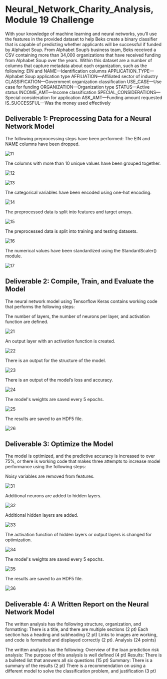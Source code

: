 # Neural_Network_Charity_Analysis, Module 19 Challenge


With your knowledge of machine learning and neural networks, you’ll use the features in the provided dataset to help Beks create a binary classifier that is capable of predicting whether applicants will be successful if funded by Alphabet Soup.
From Alphabet Soup’s business team, Beks received a CSV containing more than 34,000 organizations that have received funding from Alphabet Soup over the years. Within this dataset are a number of columns that capture metadata about each organization, such as the following:
EIN and NAME—Identification columns
APPLICATION_TYPE—Alphabet Soup application type
AFFILIATION—Affiliated sector of industry
CLASSIFICATION—Government organization classification
USE_CASE—Use case for funding
ORGANIZATION—Organization type
STATUS—Active status
INCOME_AMT—Income classification
SPECIAL_CONSIDERATIONS—Special consideration for application
ASK_AMT—Funding amount requested
IS_SUCCESSFUL—Was the money used effectively


## Deliverable 1: Preprocessing Data for a Neural Network Model

The following preprocessing steps have been performed:
The EIN and NAME columns have been dropped.

![11](Images/11.png)

The columns with more than 10 unique values have been grouped together.

![12](Images/12.png)

![13](Images/13.png)

The categorical variables have been encoded using one-hot encoding.

![14](Images/14.png)

The preprocessed data is split into features and target arrays.

![15](Images/15.png)

The preprocessed data is split into training and testing datasets.

![16](Images/16.png)

The numerical values have been standardized using the StandardScaler() module.

![17](Images/17.png)

## Deliverable 2: Compile, Train, and Evaluate the Model

The neural network model using Tensorflow Keras contains working code that performs the following steps:

The number of layers, the number of neurons per layer, and activation function are defined.

![21](Images/21.png)

An output layer with an activation function is created.

![22](Images/22.png)

There is an output for the structure of the model.

![23](Images/23.png)

There is an output of the model’s loss and accuracy.

![24](Images/24.png)

The model's weights are saved every 5 epochs.

![25](Images/25.png)

The results are saved to an HDF5 file.

![26](Images/26.png)


## Deliverable 3: Optimize the Model

The model is optimized, and the predictive accuracy is increased to over 75%, or there is working code that makes three attempts to increase model performance using the following steps:

Noisy variables are removed from features.

![31](Images/31.png)

Additional neurons are added to hidden layers.

![32](Images/32.png)

Additional hidden layers are added.

![33](Images/33.png)

The activation function of hidden layers or output layers is changed for optimization.

![34](Images/34.png)

The model's weights are saved every 5 epochs.

![35](Images/35.png)

The results are saved to an HDF5 file.

![36](Images/36.png)


## Deliverable 4: A Written Report on the Neural Network Model

The written analysis has the following structure, organization, and formatting:
There is a title, and there are multiple sections (2 pt)
Each section has a heading and subheading (2 pt)
Links to images are working, and code is formatted and displayed correctly (2 pt).
Analysis (24 points)

The written analysis has the following:
Overview of the loan prediction risk analysis:
The purpose of this analysis is well defined (4 pt)
Results:
There is a bulleted list that answers all six questions (15 pt)
Summary:
There is a summary of the results (2 pt)
There is a recommendation on using a different model to solve the classification problem, and justification (3 pt)
